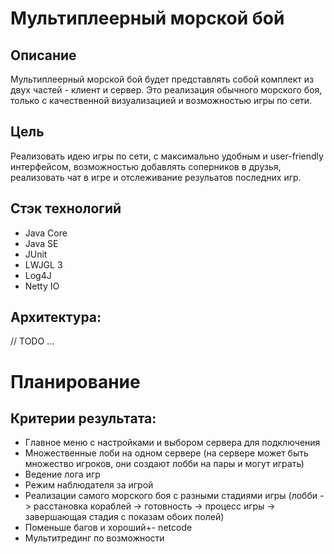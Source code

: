 # Мультиплеерный морской бой

## Описание
Мультиплеерный морской бой будет представлять собой комплект из двух частей - клиент и сервер. Это реализация обычного морского боя, только с качественной визуализацией и возможностью игры по сети.

## Цель
Реализовать идею игры по сети, с максимально удобным и user-friendly интерфейсом, возможностью добавлять соперников в друзья, реализовать чат в игре и отслеживание резульатов последних игр.

## Стэк технологий
 - Java Core
 - Java SE
 - JUnit
 - LWJGL 3
 - Log4J
 - Netty IO

## Архитектура:
// TODO ...

# Планирование
## Критерии результата: 
- Главное меню с настройками и выбором сервера для подключения
- Множественные лоби на одном сервере (на сервере может быть множество игроков, они создают лобби на пары и могут играть)	
- Ведение лога игр
- Режим наблюдателя за игрой
- Реализации самого морского боя с разными стадиями игры (лобби -> расстановка кораблей -> готовность -> процесс игры -> завершающая стадия с показам обоих полей)
- Поменьше багов и хороший+- netcode
- Мультитрединг по возможности
